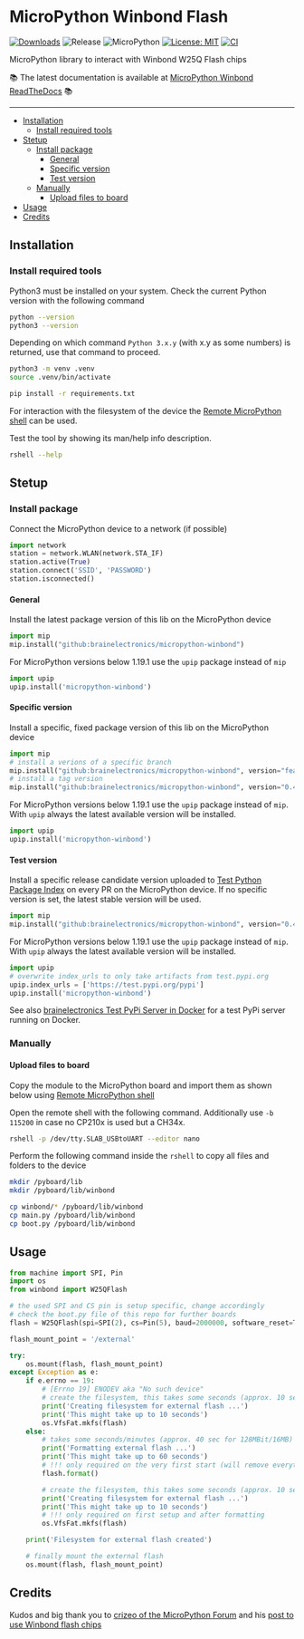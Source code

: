 # MicroPython Winbond Flash

[![Downloads](https://pepy.tech/badge/micropython-winbond)](https://pepy.tech/project/micropython-winbond)
![Release](https://img.shields.io/github/v/release/brainelectronics/micropython-winbond?include_prereleases&color=success)
![MicroPython](https://img.shields.io/badge/micropython-Ok-green.svg)
[![License: MIT](https://img.shields.io/badge/License-MIT-yellow.svg)](https://opensource.org/licenses/MIT)
[![CI](https://github.com/brainelectronics/micropython-winbond/actions/workflows/release.yml/badge.svg)](https://github.com/brainelectronics/micropython-winbond/actions/workflows/release.yml)

MicroPython library to interact with Winbond W25Q Flash chips

📚 The latest documentation is available at
[MicroPython Winbond ReadTheDocs][ref-rtd-micropython-winbond] 📚

-----------------------

<!-- MarkdownTOC -->

- [Installation](#installation)
    - [Install required tools](#install-required-tools)
- [Stetup](#stetup)
    - [Install package](#install-package)
        - [General](#general)
        - [Specific version](#specific-version)
        - [Test version](#test-version)
    - [Manually](#manually)
        - [Upload files to board](#upload-files-to-board)
- [Usage](#usage)
- [Credits](#credits)

<!-- /MarkdownTOC -->

## Installation

### Install required tools

Python3 must be installed on your system. Check the current Python version
with the following command

```bash
python --version
python3 --version
```

Depending on which command `Python 3.x.y` (with x.y as some numbers) is
returned, use that command to proceed.

```bash
python3 -m venv .venv
source .venv/bin/activate

pip install -r requirements.txt
```

For interaction with the filesystem of the device the
[Remote MicroPython shell][ref-remote-upy-shell] can be used.

Test the tool by showing its man/help info description.

```bash
rshell --help
```

## Stetup

### Install package

Connect the MicroPython device to a network (if possible)

```python
import network
station = network.WLAN(network.STA_IF)
station.active(True)
station.connect('SSID', 'PASSWORD')
station.isconnected()
```

#### General

Install the latest package version of this lib on the MicroPython device

```python
import mip
mip.install("github:brainelectronics/micropython-winbond")
```

For MicroPython versions below 1.19.1 use the `upip` package instead of `mip`

```python
import upip
upip.install('micropython-winbond')
```

#### Specific version

Install a specific, fixed package version of this lib on the MicroPython device

```python
import mip
# install a verions of a specific branch
mip.install("github:brainelectronics/micropython-winbond", version="feature/add-docs-and-detailed-examples")
# install a tag version
mip.install("github:brainelectronics/micropython-winbond", version="0.4.0")
```

For MicroPython versions below 1.19.1 use the `upip` package instead of `mip`.
With `upip` always the latest available version will be installed.

```python
import upip
upip.install('micropython-winbond')
```

#### Test version

Install a specific release candidate version uploaded to
[Test Python Package Index](https://test.pypi.org/) on every PR on the
MicroPython device. If no specific version is set, the latest stable version
will be used.

```python
import mip
mip.install("github:brainelectronics/micropython-winbond", version="0.4.0-rc2.dev4")
```

For MicroPython versions below 1.19.1 use the `upip` package instead of `mip`.
With `upip` always the latest available version will be installed.

```python
import upip
# overwrite index_urls to only take artifacts from test.pypi.org
upip.index_urls = ['https://test.pypi.org/pypi']
upip.install('micropython-winbond')
```

See also [brainelectronics Test PyPi Server in Docker][ref-brainelectronics-test-pypiserver]
for a test PyPi server running on Docker.

### Manually

#### Upload files to board

Copy the module to the MicroPython board and import them as shown below
using [Remote MicroPython shell][ref-remote-upy-shell]

Open the remote shell with the following command. Additionally use `-b 115200`
in case no CP210x is used but a CH34x.

```bash
rshell -p /dev/tty.SLAB_USBtoUART --editor nano
```

Perform the following command inside the `rshell` to copy all files and
folders to the device

```bash
mkdir /pyboard/lib
mkdir /pyboard/lib/winbond

cp winbond/* /pyboard/lib/winbond
cp main.py /pyboard/lib/winbond
cp boot.py /pyboard/lib/winbond
```

## Usage

```python
from machine import SPI, Pin
import os
from winbond import W25QFlash

# the used SPI and CS pin is setup specific, change accordingly
# check the boot.py file of this repo for further boards
flash = W25QFlash(spi=SPI(2), cs=Pin(5), baud=2000000, software_reset=True)

flash_mount_point = '/external'

try:
    os.mount(flash, flash_mount_point)
except Exception as e:
    if e.errno == 19:
        # [Errno 19] ENODEV aka "No such device"
        # create the filesystem, this takes some seconds (approx. 10 sec)
        print('Creating filesystem for external flash ...')
        print('This might take up to 10 seconds')
        os.VfsFat.mkfs(flash)
    else:
        # takes some seconds/minutes (approx. 40 sec for 128MBit/16MB)
        print('Formatting external flash ...')
        print('This might take up to 60 seconds')
        # !!! only required on the very first start (will remove everything)
        flash.format()

        # create the filesystem, this takes some seconds (approx. 10 sec)
        print('Creating filesystem for external flash ...')
        print('This might take up to 10 seconds')
        # !!! only required on first setup and after formatting
        os.VfsFat.mkfs(flash)

    print('Filesystem for external flash created')

    # finally mount the external flash
    os.mount(flash, flash_mount_point)
```

## Credits

Kudos and big thank you to [crizeo of the MicroPython Forum][ref-crizeo] and
his [post to use Winbond flash chips][ref-upy-forum-winbond-driver]

<!-- Links -->
[ref-rtd-micropython-winbond]: https://micropython-winbond.readthedocs.io/en/latest/
[ref-remote-upy-shell]: https://github.com/dhylands/rshell
[ref-brainelectronics-test-pypiserver]: https://github.com/brainelectronics/test-pypiserver
[ref-crizeo]: https://forum.micropython.org/memberlist.php?mode=viewprofile&u=3067
[ref-upy-forum-winbond-driver]: https://forum.micropython.org/viewtopic.php?f=16&t=3899&start=10
